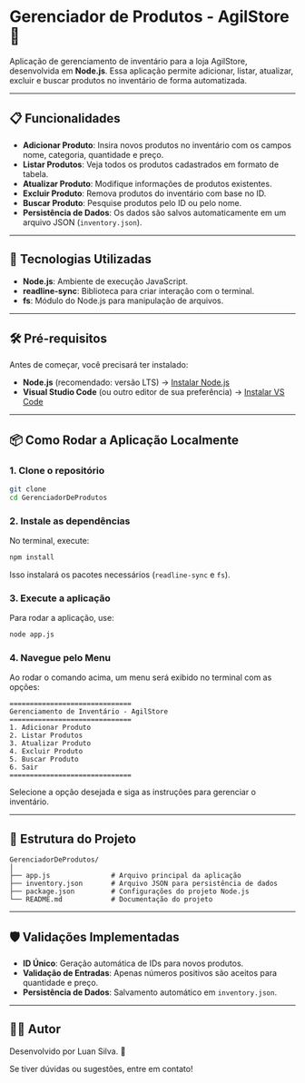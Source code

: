 # Gerenciador de Produtos - AgilStore 🛒

Aplicação de gerenciamento de inventário para a loja AgilStore, desenvolvida em **Node.js**. Essa aplicação permite adicionar, listar, atualizar, excluir e buscar produtos no inventário de forma automatizada.

---

## 📋 Funcionalidades
- **Adicionar Produto**: Insira novos produtos no inventário com os campos nome, categoria, quantidade e preço.
- **Listar Produtos**: Veja todos os produtos cadastrados em formato de tabela.
- **Atualizar Produto**: Modifique informações de produtos existentes.
- **Excluir Produto**: Remova produtos do inventário com base no ID.
- **Buscar Produto**: Pesquise produtos pelo ID ou pelo nome.
- **Persistência de Dados**: Os dados são salvos automaticamente em um arquivo JSON (`inventory.json`).

---

## 🚀 Tecnologias Utilizadas
- **Node.js**: Ambiente de execução JavaScript.
- **readline-sync**: Biblioteca para criar interação com o terminal.
- **fs**: Módulo do Node.js para manipulação de arquivos.

---

## 🛠️ Pré-requisitos
Antes de começar, você precisará ter instalado:
- **Node.js** (recomendado: versão LTS) → [Instalar Node.js](https://nodejs.org/)
- **Visual Studio Code** (ou outro editor de sua preferência) → [Instalar VS Code](https://code.visualstudio.com/)

---

## 📦 Como Rodar a Aplicação Localmente

### 1. Clone o repositório 
```bash
git clone 
cd GerenciadorDeProdutos
```

### 2. Instale as dependências
No terminal, execute:
```bash
npm install
```

Isso instalará os pacotes necessários (`readline-sync` e `fs`).

### 3. Execute a aplicação
Para rodar a aplicação, use:
```bash
node app.js
```

### 4. Navegue pelo Menu
Ao rodar o comando acima, um menu será exibido no terminal com as opções:
```
==============================
Gerenciamento de Inventário - AgilStore
==============================
1. Adicionar Produto
2. Listar Produtos
3. Atualizar Produto
4. Excluir Produto
5. Buscar Produto
6. Sair
==============================
```

Selecione a opção desejada e siga as instruções para gerenciar o inventário.

---

## 📝 Estrutura do Projeto
```
GerenciadorDeProdutos/
│
├── app.js               # Arquivo principal da aplicação
├── inventory.json       # Arquivo JSON para persistência de dados
├── package.json         # Configurações do projeto Node.js
└── README.md            # Documentação do projeto
```

---

## 🛡️ Validações Implementadas
- **ID Único**: Geração automática de IDs para novos produtos.
- **Validação de Entradas**: Apenas números positivos são aceitos para quantidade e preço.
- **Persistência de Dados**: Salvamento automático em `inventory.json`.

---


## 🧑‍💻 Autor
Desenvolvido por Luan Silva. 🚀

Se tiver dúvidas ou sugestões, entre em contato!
```

